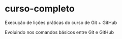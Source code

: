 # curso-completo
Execução de lições práticas do curso de Git + GitHub

Evoluindo nos comandos básicos entre Git e GitHub